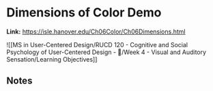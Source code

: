 # Dimensions of Color Demo
**Link:** https://isle.hanover.edu/Ch06Color/Ch06Dimensions.html

![[MS in User-Centered Design/RUCD 120 - Cognitive and Social Psychology of User-Centered Design - 💾/Week 4 - Visual and Auditory Sensation/Learning Objectives]]

## Notes
